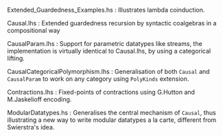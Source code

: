 Extended_Guardedness_Examples.hs
  :  Illustrates lambda coinduction.

Causal.lhs
  :  Extended guardedness recursion by
     syntactic coalgebras in a compositional way

CausalParam.lhs
  :  Support for parametric datatypes like streams, the
     implementation is virtually identical to Causal.lhs, by
     using a categorical lifting.

CausalCategoricalPolymorphism.lhs
  :  Generalisation of both `Causal` and `CausalParam` to work
     on any category using `PolyKinds` extension.

Contractions.lhs
  :  Fixed-points of contractions using G.Hutton and
     M.Jaskelioff encoding.

ModularDatatypes.hs
  :  Generalises the central mechanism of `Causal`, thus
     illustrating a new way to write modular datatypes a la
     carte, different from Swierstra's idea.

